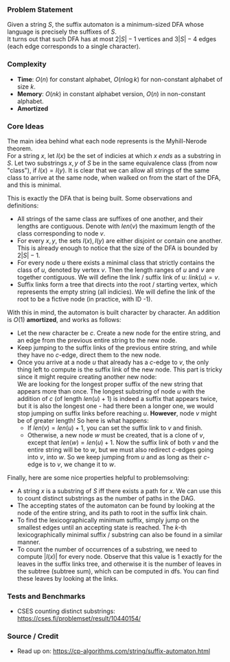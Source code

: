 ### Problem Statement
Given a string $S$, the suffix automaton is a minimum-sized DFA whose language is precisely the suffixes of $S$.<br>
It turns out that such DFA has at most $2|S| - 1$ vertices and $3|S| - 4$ edges (each edge corresponds to a single character).

### Complexity
- **Time**: $O(n)$ for constant alphabet, $O(n \log k)$ for non-constant alphabet of size $k$.
- **Memory**: $O(nk)$ in constant alphabet version, $O(n)$ in non-constant alphabet.
- **Amortized**

### Core Ideas
The main idea behind what each node represents is the Myhill-Nerode theorem.<br>
For a string $x$, let $I(x)$ be the set of indicies at which $x$ *ends* as a substring in $S$. Let two substrings $x, y$ of $S$ be in the same equivalence class (from now "class"), if $I(x) = I(y)$. It is clear that we can allow all strings of the same class to arrive at the same node, when walked on from the start of the DFA, and this is minimal.

This is exactly the DFA that is being built. Some observations and definitions:
- All strings of the same class are suffixes of one another, and their lengths are contiguous. Denote with $len(v)$ the maximum length of the class corresponding to node $v$.
- For every $x, y$, the sets $I(x), I(y)$ are either disjoint or contain one another. This is already enough to notice that the size of the DFA is bounded by $2|S| - 1$.
- For every node $u$ there exists a minimal class that strictly contains the class of $u$, denoted by vertex $v$. Then the length ranges of $u$ and $v$ are together contiguous. We will define the link / suffix link of u: $link(u) = v$.
- Suffix links form a tree that directs into the root / starting vertex, which represents the empty string (all indicies). We will define the link of the root to be a fictive node (in practice, with ID -1).

With this in mind, the automaton is built character by character. An addition is $O(1)$ **amortized**, and works as follows:
- Let the new character be $c$. Create a new node for the entire string, and an edge from the previous entire string to the new node.
- Keep jumping to the suffix links of the previous entire string, and while they have no $c$-edge, direct them to the new node.
- Once you arrive at a node $u$ that already has a $c$-edge to $v$, the only thing left to compute is the suffix link of the new node. This part is tricky since it might require creating another new node:<br>
We are looking for the longest proper suffix of the new string that appears more than once. The longest substring of node $u$ with the addition of $c$ (of length $len(u) + 1$) is indeed a suffix that appears twice, but it is also the longest one - had there been a longer one, we would stop jumping on suffix links before reaching $u$. **However**, node $v$ might be of greater length! So here is what happens:
  - If $len(v) = len(u) + 1$, you can set the suffix link to $v$ and finish.
  - Otherwise, a new node $w$ must be created, that is a clone of $v$, except that $len(w) = len(u) + 1$. Now the suffix link of both $v$ and the entire string will be to $w$, but we must also redirect $c$-edges going into $v$, into $w$. So we keep jumping from $u$ and as long as their $c$-edge is to $v$, we change it to $w$.

Finally, here are some nice properties helpful to problemsolving:
- A string $x$ is a substring of $S$ iff there exists a path for $x$. We can use this to count distinct substrings as the number of paths in the DAG.
- The accepting states of the automaton can be found by looking at the node of the entire string, and its path to root in the suffix link chain.
- To find the lexicographically minimum suffix, simply jump on the smallest edges until an accepting state is reached. The $k$-th lexicographically minimal suffix / substring can also be found in a similar manner.
- To count the number of occurrences of a substring, we need to compute $|I(x)|$ for every node. Observe that this value is 1 exactly for the leaves in the suffix links tree, and otherwise it is the number of leaves in the subtree (subtree sum), which can be computed in dfs. You can find these leaves by looking at the links.

### Tests and Benchmarks
- CSES counting distinct substrings: https://cses.fi/problemset/result/10440154/

### Source / Credit
- Read up on: https://cp-algorithms.com/string/suffix-automaton.html
